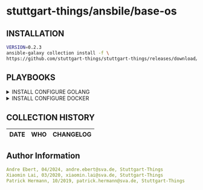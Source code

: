 # stuttgart-things/ansbile/base-os

## INSTALLATION

```bash
VERSION=0.2.3
ansible-galaxy collection install -f \
https://github.com/stuttgart-things/stuttgart-things/releases/download/${VERSION}/sthings-base_os-${VERSION}.tar.gz
```

## PLAYBOOKS

<details><summary>INSTALL CONFIGURE GOLANG</summary>

installs golang on target system(s)

```bash
# DEPLOYMENT WITH DEFAULT OPTIONS
ansible-playbook sthings.base_os.install_configure_golang -vv -i inventory

# DEPLOYMENT WITH OVERWRITES
ansible-playbook sthings.base_os.install_configure_golang \
-e golang_version=1.22.2 \
-e go_username=elon \
-e go_usergroup=dev \
-e go_userhome=/home/elon \
-vv -i inventory 
```

</details>

<details><summary>INSTALL CONFIGURE DOCKER</summary>

<ADD DESCRIPTION>

```bash

```

</details>


COLLECTION HISTORY
----------------
| DATE  | WHO | CHANGELOG |
|---|---|---|


Author Information
------------------

```yaml
Andre Ebert, 04/2024, andre.ebert@sva.de, Stuttgart-Things
Xiaomin Lai, 03/2020, xiaomin.lai@sva.de, Stuttgart-Things
Patrick Hermann, 10/2019, patrick.hermann@sva.de, Stuttgart-Things
```
